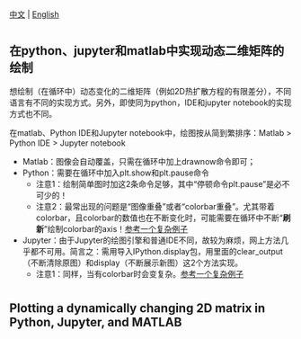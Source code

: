 <!--! 寻找的是标题。正文直接写标题后即可 -->
<div>
  <a href="#中文">中文</a> |
  <a href="#english">English</a>
</div>

<!-- Chinese VERSION -->

<h1 id="中文"> </h1>   <!--! 里面是标题: 可以没有标题 -->

## 在python、jupyter和matlab中实现动态二维矩阵的绘制

想绘制（在循环中）动态变化的二维矩阵（例如2D热扩散方程的有限差分），不同语言有不同的实现方式。另外，即使同为python，IDE和jupyter notebook的实现方式也不同。

在matlab、Python IDE和Jupyter notebook中，绘图按从简到繁排序：Matlab > Python IDE > Jupyter notebook
- Matlab：图像会自动覆盖，只需在循环中加上drawnow命令即可；
- Python：需要在循环中加入plt.show和plt.pause命令
  - 注意1：绘制简单图时加这2条命令足够，其中“停顿命令plt.pause”是必不可少的！
  - 注意2：最常出现的问题是“图像重叠”或者“colorbar重叠”。尤其带着colorbar，且colorbar的数值也在不断变化时，可能需要在循环中不断“**刷新**”绘制colorbar的axis！[参考一个复杂例子](https://github.com/EZ4BYG/Numerical_Modelling_Geophysics/blob/main/Exercise%201/e1_python.py)
- Jupyter：由于Jupyter的绘图引擎和普通IDE不同，故较为麻烦，网上方法几乎都不可用。简言之：需用导入IPython.display包，用里面的clear_output（不断清除原图）和display（不断展示新图）这2个方法实现。
  - 注意1：同样，当有colorbar时会变复杂。[参考一个复杂例子](https://github.com/EZ4BYG/Numerical_Modelling_Geophysics/blob/main/Exercise%201/e1_jupyter.ipynb)

<h1 id="english"> </h1>   <!--! 里面是标题: 可以没有标题 -->

## Plotting a dynamically changing 2D matrix in Python, Jupyter, and MATLAB


